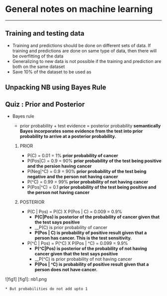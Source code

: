 # General notes on machine learning
-----------------------------------

## Training and testing data

* Training and predictions should be done on different sets of data. If training and predictions are done on same type of data, then there will be overfitting of the data
* Generalizing to new data is not possible if the training and prediction are both on the same dataset
* Save 10% of the dataset to be used as


## Unpacking NB using Bayes Rule


## Quiz : Prior and Posterior

* Bayes rule
	* prior probability + test evidence = posterior probability **semantically Bayes incorporates some evidence from the test into prior probability to arrive at a posterior probability.**

	1. PRIOR
		* P(C) = 0.01 = 1% **prior probability of cancer**
		* P(Pos|C) = 0.9 = 90% **prior probability of the test being positive and the persion having cancer**
		* P(Neg|^C) = 0.9 = 90% **prior probability of the test being negative and the person not having cancer**
		* P(^C) = 0.99 = 99% **prior probability of not having cancer**
		* P(Pos|^C) = 0.1 **prior probability of the test being positive and the person not having cancer**

	2. POSTERIOR
		* P(C | Pos) = P(C) X P(Pos | C) = 0.009 = 0.9% 
			- __P(C|Pos) is posterior of the probability of cancer given that the test says positive__
			- __P(C) is prior probability of cancer
			- __P(Pos | C) is probability of positive result given that a person has cancer. This is the test sensitivity.__
		* P(^C | Pos) = P(^C) X P(Pos | ^C) = 0.099 = 9.9%
			- __P(^C|Pos) is posterior of the probability of not having cancer given that the test says positive__
			- __P(^C) is prior probability of not having cancer
			- __P(Pos | ^C) is probability of positive result given that a person does not have cancer.__

![fig1] 
[fig1]: nb1.png
	
	* But probabilities do not add upto 1
